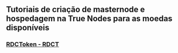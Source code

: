 ## Tutoriais de criação de masternode e hospedagem na True Nodes para as moedas disponíveis

### [RDCToken - RDCT](masternode-create/RDCT-RDCToken.md)
